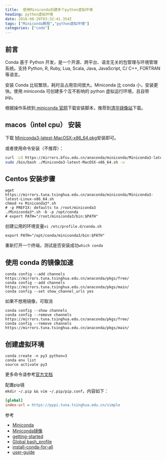 ```yaml
---
title:  使用Miniconda创建多个python虚拟环境
heading: python虚拟环境
date: 2018-08-20T03:32:41.354Z
tags: ["Miniconda教程","python虚拟环境"]
categories: ["code"] 
---
```


## 前言
Conda 基于 Python 开发，是一个开源、跨平台、语言无关的包管理与环境管理系统。支持 Python, R, Ruby, Lua, Scala, Java, JavaScript, C/ C++, FORTRAN 等语言。

安装 Conda 比较繁琐，耗时且占用空间很大。Miniconda 比 conda 小，安装更快。使用 miniconda 可创建多个互不影响的 python 虚拟运行环境，且自带 pip。


根据操作系统到[ miniconda 官网](https://docs.conda.io/en/latest/miniconda.html)下载安装脚本，推荐到[清华镜像站](https://mirrors.tuna.tsinghua.edu.cn/anaconda/miniconda/)下载。

## macos（intel cpu） 安装

下载 [Miniconda3-latest-MacOSX-x86_64.pkg](https://mirrors.bfsu.edu.cn/anaconda/miniconda/?C=M&O=D)安装即可。

或者使用命令安装（不推荐）：
```bash
curl -LO https://mirrors.bfsu.edu.cn/anaconda/miniconda/Miniconda3-latest-MacOSX-x86_64.sh
sudo /bin/bash ./Miniconda3-latest-MacOSX-x86_64.sh -u
```

## Centos 安装步骤
```shell
wget https://mirrors.tuna.tsinghua.edu.cn/anaconda/miniconda/Miniconda3-latest-Linux-x86_64.sh
chmod +x Miniconda3*.sh
# -p PREFIX: defaults to /root/miniconda3
./Miniconda3*.sh -b -p /opt/conda
# export PATH="/root/miniconda3/bin:$PATH"
```

创建公用的环境变量`vi /etc/profile.d/conda.sh`
```shell
export PATH="/opt/conda/miniconda3/bin:$PATH"
```

重新打开一个终端，测试是否安装成功`which conda`


## 使用 conda 的镜像加速

```shell
conda config --add channels https://mirrors.tuna.tsinghua.edu.cn/anaconda/pkgs/free/
conda config --add channels https://mirrors.tuna.tsinghua.edu.cn/anaconda/pkgs/main/
conda config --set show_channel_urls yes
```

如果不想用镜像，可取消
```
conda config --show channels
conda config --remove channels https://mirrors.tuna.tsinghua.edu.cn/anaconda/pkgs/free/  
conda config --remove channels https://mirrors.tuna.tsinghua.edu.cn/anaconda/pkgs/main/
```

## 创建虚拟环境

```shell
conda create -n py3 python=3
conda env list
source activate py3
```

更多命令请参考[官方文档](https://docs.conda.io/projects/conda/en/latest/user-guide/tasks/manage-environments.html)

配置pip镜  
`mkdir ~/.pip && vim ~/.pip/pip.conf`，内容如下：
```ini
[global]
index-url = https://pypi.tuna.tsinghua.edu.cn/simple
```



参考

- [Miniconda](https://docs.conda.io/en/latest/miniconda.html)
- [Miniconda镜像](https://mirrors.tuna.tsinghua.edu.cn/help/anaconda/)
- [getting-started](https://conda.io/docs/user-guide/getting-started.html)
- [Global bash_profile](https://serverfault.com/questions/491585/is-there-a-global-bash-profile-for-all-users-on-a-system)
- [install-conda-for-all](https://stackoverflow.com/questions/27263620/how-to-install-anaconda-python-for-all-users)
- [user-guide](https://docs.conda.io/projects/conda/en/latest/user-guide/tasks/manage-environments.html)